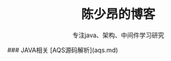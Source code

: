 <h1 align = "center">陈少昂的博客</h1>
<p align = "center">专注java、架构、中间件学习研究</p> 
### JAVA相关 [AQS源码解析](aqs.md)
